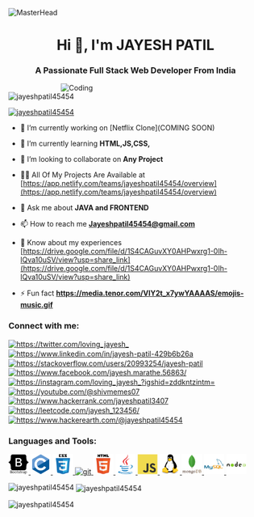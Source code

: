 ![MasterHead](https://www.cnet.com/a/img/resize/e6f3c27411296d437c342afa077cc2a9d08a401c/hub/2019/07/29/6109b01f-e32f-457d-9533-cd55b68ba5ba/d6j9ongwaam4yrm.png?auto=webp&fit=crop&height=675&width=1200)
<h1 align="center">Hi 👋, I'm JAYESH PATIL</h1>
<h3 align="center">A Passionate Full Stack Web Developer From India</h3>
<img align="right" alt="Coding" width="400" src="https://cdn.dribbble.com/users/1162077/screenshots/3848914/programmer.gif"

<p align="left"> <img src="https://komarev.com/ghpvc/?username=jayeshpatil45454&label=Profile%20views&color=0e75b6&style=flat" alt="jayeshpatil45454" /> </p>

<p align="left"> <a href="https://github.com/ryo-ma/github-profile-trophy"><img src="https://github-profile-trophy.vercel.app/?username=jayeshpatil45454" alt="jayeshpatil45454" /></a> </p>


- 🔭 I’m currently working on [Netflix Clone](COMING SOON)

- 🌱 I’m currently learning **HTML,JS,CSS,**

- 👯 I’m looking to collaborate on **Any Project**

- 👨‍💻 All Of My Projects Are Available at [https://app.netlify.com/teams/jayeshpatil45454/overview](https://app.netlify.com/teams/jayeshpatil45454/overview)

- 💬 Ask me about **JAVA and FRONTEND**

- 📫 How to reach me **Jayeshpatil45454@gmail.com**

- 📄 Know about my experiences [https://drive.google.com/file/d/1S4CAGuvXY0AHPwxrg1-0Ih-lQva10uSV/view?usp=share_link](https://drive.google.com/file/d/1S4CAGuvXY0AHPwxrg1-0Ih-lQva10uSV/view?usp=share_link)

- ⚡ Fun fact **https://media.tenor.com/VIY2t_x7ywYAAAAS/emojis-music.gif**

<h3 align="left">Connect with me:</h3>
<p align="left">
<a href="https://twitter.com/https://twitter.com/loving_jayesh_" target="blank"><img align="center" src="https://raw.githubusercontent.com/rahuldkjain/github-profile-readme-generator/master/src/images/icons/Social/twitter.svg" alt="https://twitter.com/loving_jayesh_" height="30" width="40" /></a>
<a href="https://linkedin.com/in/https://www.linkedin.com/in/jayesh-patil-429b6b26a" target="blank"><img align="center" src="https://raw.githubusercontent.com/rahuldkjain/github-profile-readme-generator/master/src/images/icons/Social/linked-in-alt.svg" alt="https://www.linkedin.com/in/jayesh-patil-429b6b26a" height="30" width="40" /></a>
<a href="https://stackoverflow.com/users/https://stackoverflow.com/users/20993254/jayesh-patil" target="blank"><img align="center" src="https://raw.githubusercontent.com/rahuldkjain/github-profile-readme-generator/master/src/images/icons/Social/stack-overflow.svg" alt="https://stackoverflow.com/users/20993254/jayesh-patil" height="30" width="40" /></a>
<a href="https://fb.com/https://www.facebook.com/jayesh.marathe.56863/" target="blank"><img align="center" src="https://raw.githubusercontent.com/rahuldkjain/github-profile-readme-generator/master/src/images/icons/Social/facebook.svg" alt="https://www.facebook.com/jayesh.marathe.56863/" height="30" width="40" /></a>
<a href="https://instagram.com/https://instagram.com/loving_jayesh_?igshid=zddkntzintm=" target="blank"><img align="center" src="https://raw.githubusercontent.com/rahuldkjain/github-profile-readme-generator/master/src/images/icons/Social/instagram.svg" alt="https://instagram.com/loving_jayesh_?igshid=zddkntzintm=" height="30" width="40" /></a>
<a href="https://www.youtube.com/c/https://youtube.com/@shivmemes07" target="blank"><img align="center" src="https://raw.githubusercontent.com/rahuldkjain/github-profile-readme-generator/master/src/images/icons/Social/youtube.svg" alt="https://youtube.com/@shivmemes07" height="30" width="40" /></a>
<a href="https://www.hackerrank.com/https://www.hackerrank.com/jayeshpatil3407" target="blank"><img align="center" src="https://raw.githubusercontent.com/rahuldkjain/github-profile-readme-generator/master/src/images/icons/Social/hackerrank.svg" alt="https://www.hackerrank.com/jayeshpatil3407" height="30" width="40" /></a>
<a href="https://www.leetcode.com/https://leetcode.com/jayesh_123456/" target="blank"><img align="center" src="https://raw.githubusercontent.com/rahuldkjain/github-profile-readme-generator/master/src/images/icons/Social/leet-code.svg" alt="https://leetcode.com/jayesh_123456/" height="30" width="40" /></a>
<a href="https://www.hackerearth.com/https://www.hackerearth.com/@jayeshpatil45454" target="blank"><img align="center" src="https://raw.githubusercontent.com/rahuldkjain/github-profile-readme-generator/master/src/images/icons/Social/hackerearth.svg" alt="https://www.hackerearth.com/@jayeshpatil45454" height="30" width="40" /></a>
</p>

<h3 align="left">Languages and Tools:</h3>
<p align="left"> <a href="https://getbootstrap.com" target="_blank" rel="noreferrer"> <img src="https://raw.githubusercontent.com/devicons/devicon/master/icons/bootstrap/bootstrap-plain-wordmark.svg" alt="bootstrap" width="40" height="40"/> </a> <a href="https://www.cprogramming.com/" target="_blank" rel="noreferrer"> <img src="https://raw.githubusercontent.com/devicons/devicon/master/icons/c/c-original.svg" alt="c" width="40" height="40"/> </a> <a href="https://www.w3schools.com/css/" target="_blank" rel="noreferrer"> <img src="https://raw.githubusercontent.com/devicons/devicon/master/icons/css3/css3-original-wordmark.svg" alt="css3" width="40" height="40"/> </a> <a href="https://git-scm.com/" target="_blank" rel="noreferrer"> <img src="https://www.vectorlogo.zone/logos/git-scm/git-scm-icon.svg" alt="git" width="40" height="40"/> </a> <a href="https://www.w3.org/html/" target="_blank" rel="noreferrer"> <img src="https://raw.githubusercontent.com/devicons/devicon/master/icons/html5/html5-original-wordmark.svg" alt="html5" width="40" height="40"/> </a> <a href="https://www.java.com" target="_blank" rel="noreferrer"> <img src="https://raw.githubusercontent.com/devicons/devicon/master/icons/java/java-original.svg" alt="java" width="40" height="40"/> </a> <a href="https://developer.mozilla.org/en-US/docs/Web/JavaScript" target="_blank" rel="noreferrer"> <img src="https://raw.githubusercontent.com/devicons/devicon/master/icons/javascript/javascript-original.svg" alt="javascript" width="40" height="40"/> </a> <a href="https://www.linux.org/" target="_blank" rel="noreferrer"> <img src="https://raw.githubusercontent.com/devicons/devicon/master/icons/linux/linux-original.svg" alt="linux" width="40" height="40"/> </a> <a href="https://www.mongodb.com/" target="_blank" rel="noreferrer"> <img src="https://raw.githubusercontent.com/devicons/devicon/master/icons/mongodb/mongodb-original-wordmark.svg" alt="mongodb" width="40" height="40"/> </a> <a href="https://www.mysql.com/" target="_blank" rel="noreferrer"> <img src="https://raw.githubusercontent.com/devicons/devicon/master/icons/mysql/mysql-original-wordmark.svg" alt="mysql" width="40" height="40"/> </a> <a href="https://nodejs.org" target="_blank" rel="noreferrer"> <img src="https://raw.githubusercontent.com/devicons/devicon/master/icons/nodejs/nodejs-original-wordmark.svg" alt="nodejs" width="40" height="40"/> </a> </p>

<p><img align="left" src="https://github-readme-stats.vercel.app/api/top-langs?username=jayeshpatil45454&show_icons=true&locale=en&layout=compact" alt="jayeshpatil45454" /></p>

<p>&nbsp;<img align="center" src="https://github-readme-stats.vercel.app/api?username=jayeshpatil45454&show_icons=true&locale=en" alt="jayeshpatil45454" /></p>

<p><img align="center" src="https://github-readme-streak-stats.herokuapp.com/?user=jayeshpatil45454&" alt="jayeshpatil45454" /></p>
